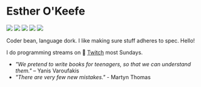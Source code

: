 # Esther O'Keefe
![](https://img.shields.io/badge/🌈-LGBTQIA+-ffdae9)
![](https://img.shields.io/badge/-Ada-00f591) 
![](https://img.shields.io/badge/-C%2B%2B-f34b7d)
![](https://img.shields.io/badge/-D-B03931)
![](https://img.shields.io/badge/-Nim-FFE963)

Coder bean, language dork. I like making sure stuff adheres to spec. Hello!

I do programming streams on 🎥 [Twitch](https://twitch.tv/esthermations) most Sundays.

-  *"We pretend to write books for teenagers, so that we can understand them."* – Yanis Varoufakis
-  *"There are very few new mistakes."* - Martyn Thomas
